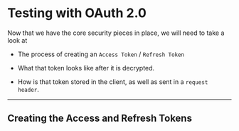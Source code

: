 # Testing with OAuth 2.0

Now that we have the core security pieces in place, 
we will need to take a look at 


- The process of creating an `Access Token` / `Refresh Token`


- What that token looks like after it is decrypted.


- How is that token stored in the client, as well as sent in a `request header`.

---

## Creating the Access and Refresh Tokens
